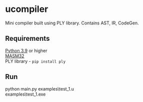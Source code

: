 ucompiler
=========
Mini compiler built using PLY library.
Contains AST, IR, CodeGen.

Requirements
------------
[Python 3.9](https://www.python.org/downloads/) or higher \
[MASM32](https://www.masm32.com/download.htm) \
PLY library - ```pip install ply```

Run
---
python main.py examples\test_1.u\
examples\test_1.exe

